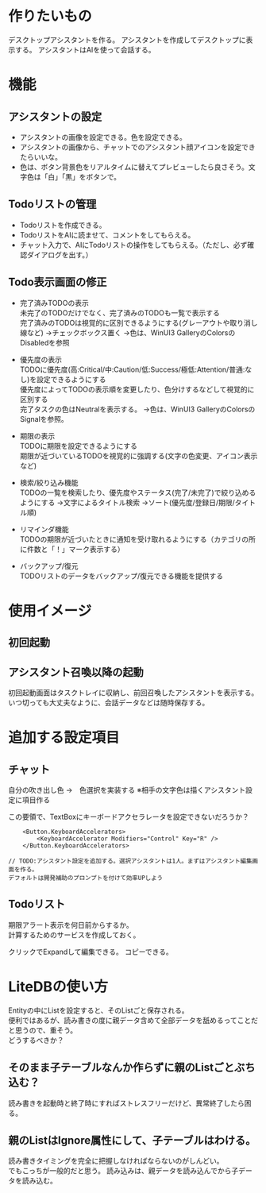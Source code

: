﻿# 作りたいもの
デスクトップアシスタントを作る。
アシスタントを作成してデスクトップに表示する。
アシスタントはAIを使って会話する。

# 機能
## アシスタントの設定
- アシスタントの画像を設定できる。色を設定できる。
- アシスタントの画像から、チャットでのアシスタント顔アイコンを設定できたらいいな。
- 色は、ボタン背景色をリアルタイムに替えてプレビューしたら良さそう。文字色は「白」「黒」をボタンで。

## Todoリストの管理
- Todoリストを作成できる。
- TodoリストをAIに読ませて、コメントをしてもらえる。
- チャット入力で、AIにTodoリストの操作をしてもらえる。（ただし、必ず確認ダイアログを出す。）

## Todo表示画面の修正
- 完了済みTODOの表示  
未完了のTODOだけでなく、完了済みのTODOも一覧で表示する  
完了済みのTODOは視覚的に区別できるようにする(グレーアウトや取り消し線など)
→チェックボックス置く
→色は、WinUI3 GalleryのColorsのDisabledを参照

- 優先度の表示  
TODOに優先度(高:Critical/中:Caution/低:Success/極低:Attention/普通:なし)を設定できるようにする  
優先度によってTODOの表示順を変更したり、色分けするなどして視覚的に区別する  
完了タスクの色はNeutralを表示する。
→色は、WinUI3 GalleryのColorsのSignalを参照。

- 期限の表示  
TODOに期限を設定できるようにする  
期限が近づいているTODOを視覚的に強調する(文字の色変更、アイコン表示など)

- 検索/絞り込み機能  
TODOの一覧を検索したり、優先度やステータス(完了/未完了)で絞り込めるようにする
→文字によるタイトル検索
→ソート(優先度/登録日/期限/タイトル順)

- リマインダ機能  
TODOの期限が近づいたときに通知を受け取れるようにする（カテゴリの所に件数と「！」マーク表示する）
- バックアップ/復元  
TODOリストのデータをバックアップ/復元できる機能を提供する

# 使用イメージ
## 初回起動
## アシスタント召喚以降の起動
初回起動画面はタスクトレイに収納し、前回召喚したアシスタントを表示する。
いつ切っても大丈夫なように、会話データなどは随時保存する。

# 追加する設定項目
## チャット
自分の吹き出し色 →　色選択を実装する
※相手の文字色は描くアシスタント設定に項目作る

この要領で、TextBoxにキーボードアクセラレータを設定できないだろうか？
```
	<Button.KeyboardAccelerators>
		<KeyboardAccelerator Modifiers="Control" Key="R" />
	</Button.KeyboardAccelerators>
```

    // TODO:アシスタント設定を追加する。選択アシスタントは1人。まずはアシスタント編集画面を作る。  
	デフォルトは開発補助のプロンプトを付けて効率UPしよう

## Todoリスト
期限アラート表示を何日前からするか。  
計算するためのサービスを作成しておく。

クリックでExpandして編集できる。
コピーできる。


# LiteDBの使い方
Entityの中にListを設定すると、そのListごと保存される。  
便利ではあるが、読み書きの度に親データ含めて全部データを舐めるってことだと思うので、重そう。  
どうするべきか？
## そのまま子テーブルなんか作らずに親のListごとぶち込む？
読み書きを起動時と終了時にすればストレスフリーだけど、異常終了したら困る。
## 親のListはIgnore属性にして、子テーブルはわける。
読み書きタイミングを完全に把握しなければならないのがしんどい。  
でもこっちが一般的だと思う。
読み込みは、親データを読み込んでから子データを読み込む。


